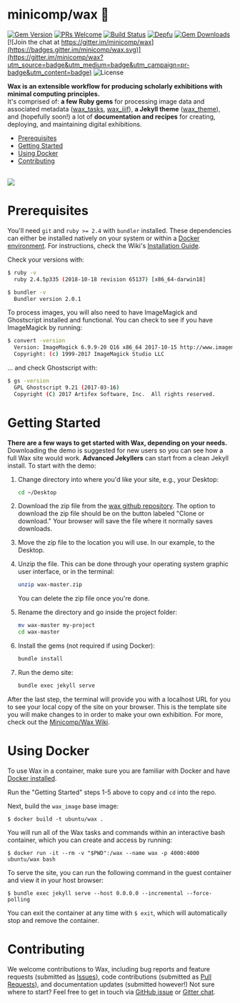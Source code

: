 # minicomp/wax 🐝

[![Gem Version](https://badge.fury.io/rb/wax_theme.svg)](https://badge.fury.io/rb/wax_tasks)
[![PRs Welcome](https://img.shields.io/badge/PRs-welcome-brightgreen.svg?style=flat-square)](http://makeapullrequest.com)
[![Build Status](https://travis-ci.com/minicomp/wax.svg?branch=main)](https://travis-ci.com/minicomp/wax)
[![Depfu](https://badges.depfu.com/badges/9d4da973f2cd2680c11ca34738c2dfb2/overview.svg)](https://depfu.com/github/minicomp/wax?project_id=10550)
[![Gem Downloads](https://img.shields.io/gem/dt/wax_theme.svg?color=046d0b)](https://badge.fury.io/rb/wax_theme)
[![Join the chat at https://gitter.im/minicomp/wax](https://badges.gitter.im/minicomp/wax.svg)](https://gitter.im/minicomp/wax?utm_source=badge&utm_medium=badge&utm_campaign=pr-badge&utm_content=badge)
![License](https://img.shields.io/github/license/minicomp/wax_tasks.svg?color=c6a1e0)





__Wax is an extensible workflow for producing scholarly exhibitions with minimal computing principles.__<br>
It's comprised of: __a few Ruby gems__ for processing image data and associated metadata ([wax_tasks](https://github.com/minicomp/wax_tasks/), [wax_iiif](https://github.com/minicomp/wax_iiif/)), __a Jekyll theme__ ([wax_theme](https://github.com/minicomp/wax/)), and (hopefully soon!) a lot of __documentation and recipes__ for creating, deploying, and maintaining digital exhibitions.


- [Prerequisites](#Prerequisites)
- [Getting Started](#Getting-Started)
- [Using Docker](#Using-Docker)
- [Contributing](#Contributing)

<br>

<a href="https://minicomp.github.io/wax/">
  <img src="https://github.com/minicomp/wiki/raw/main/assets/wax_screen.gif?raw=true"/>
</a>

<br>

# Prerequisites


You'll need `git` and `ruby >= 2.4` with `bundler` installed.
These dependencies can either be installed natively on your system or within a [Docker environment](#Using-Docker). For instructions, check the Wiki's [Installation Guide](https://minicomp.github.io/wiki/wax/system-requirements/installation-guide/).

Check your versions with:

```bash
$ ruby -v
  ruby 2.4.5p335 (2018-10-18 revision 65137) [x86_64-darwin18]

$ bundler -v
  Bundler version 2.0.1
```

To process images, you will also need to have ImageMagick and Ghostscript installed and functional. You can check to see if you have ImageMagick by running:

```bash
$ convert -version
  Version: ImageMagick 6.9.9-20 Q16 x86_64 2017-10-15 http://www.imagemagick.org
  Copyright: (c) 1999-2017 ImageMagick Studio LLC
```

... and check Ghostscript with:
```bash
$ gs -version
  GPL Ghostscript 9.21 (2017-03-16)
  Copyright (C) 2017 Artifex Software, Inc.  All rights reserved.
```

# Getting Started

__There are a few ways to get started with Wax, depending on your needs.__ Downloading the demo is suggested for new users so you can see how a full Wax site would work. __Advanced Jekyllers__ can start from a clean Jekyll install. To start with the demo:

1. Change directory into where you'd like your site, e.g., your Desktop:
    ```sh
    cd ~/Desktop
    ```
2. Download the zip file from the [wax github repository](https://github.com/minicomp/wax/). The option to download the zip file should be on the button labeled "Clone or download." Your browser will save the file where it normally saves downloads.

3. Move the zip file to the location you will use. In our example, to the Desktop.

4. Unzip the file. This can be done through your operating system graphic user interface, or in the terminal:
    ```sh
    unzip wax-master.zip
    ```
    You can delete the zip file once you're done.

5. Rename the directory and go inside the project folder:
    ```sh
    mv wax-master my-project
    cd wax-master
    ```

6. Install the gems (not required if using Docker):
    ```sh
    bundle install
    ```

7. Run the demo site:
    ```sh
    bundle exec jekyll serve
    ```

After the last step, the terminal will provide you with a localhost URL for you to see your local copy of the site on your browser. This is the template site you will make changes to in order to make your own exhibition. For more, check out the [Minicomp/Wax Wiki](https://minicomp.github.io/wiki/wax/).


# Using Docker

To use Wax in a container, make sure you are familiar with Docker and have [Docker installed](https://docs.docker.com/get-docker/).

Run the "Getting Started" steps 1-5 above to copy and `cd` into the repo.  

Next, build the `wax_image` base image:
```
$ docker build -t ubuntu/wax .
```

You will run all of the Wax tasks and commands within an interactive bash container, which you can create and access by running:
```
$ docker run -it --rm -v "$PWD":/wax --name wax -p 4000:4000 ubuntu/wax bash
```

To serve the site, you can run the following command in the guest container and view it in your host browser:
```
$ bundle exec jekyll serve --host 0.0.0.0 --incremental --force-polling
```

You can exit the container at any time with `$ exit`, which will automatically stop and remove the container.

# Contributing

We welcome contributions to Wax, including bug reports and feature requests (submitted as [Issues](https://github.com/minicomp/wax/issues)), code contributions (submitted as [Pull Requests](https://github.com/minicomp/wax/pulls)), and documentation updates (submitted however!) Not sure where to start? Feel free to get in touch via [GitHub issue](https://github.com/minicomp/wax/issues) or [Gitter chat](https://gitter.im/minicomp/wax).
